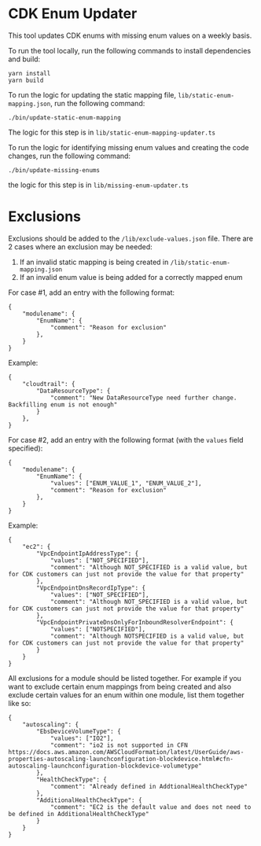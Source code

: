 # CDK Enum Updater

This tool updates CDK enums with missing enum values on a weekly basis.

To run the tool locally, run the following commands to install dependencies and build:

```
yarn install
yarn build
```

To run the logic for updating the static mapping file, `lib/static-enum-mapping.json`, run the following command:
```
./bin/update-static-enum-mapping
```

The logic for this step is in `lib/static-enum-mapping-updater.ts`


To run the logic for identifying missing enum values and creating the code changes, run the following command:
```
./bin/update-missing-enums
```

the logic for this step is in `lib/missing-enum-updater.ts`

# Exclusions
Exclusions should be added to the `/lib/exclude-values.json` file. There are 2 cases where an exclusion may be needed:

1. If an invalid static mapping is being created in `/lib/static-enum-mapping.json`
2. If an invalid enum value is being added for a correctly mapped enum

For case #1, add an entry with the following format:

```
{
    "modulename": {
        "EnumName": {
            "comment": "Reason for exclusion"
        },
    }
}
```

Example:
```
{
    "cloudtrail": {
        "DataResourceType": {
            "comment": "New DataResourceType need further change. Backfilling enum is not enough"
        }
    },
}
```

For case #2, add an entry with the following format (with the `values` field specified):
```
{
    "modulename": {
        "EnumName": {
            "values": ["ENUM_VALUE_1", "ENUM_VALUE_2"],
            "comment": "Reason for exclusion"
        },
    }
}
```

Example:
```
{
    "ec2": {
        "VpcEndpointIpAddressType": {
            "values": ["NOT_SPECIFIED"],
            "comment": "Although NOT_SPECIFIED is a valid value, but for CDK customers can just not provide the value for that property"
        },
        "VpcEndpointDnsRecordIpType": {
            "values": ["NOT_SPECIFIED"],
            "comment": "Although NOT_SPECIFIED is a valid value, but for CDK customers can just not provide the value for that property"
        },
        "VpcEndpointPrivateDnsOnlyForInboundResolverEndpoint": {
            "values": ["NOTSPECIFIED"],
            "comment": "Although NOTSPECIFIED is a valid value, but for CDK customers can just not provide the value for that property"
        }
    }
}
```

All exclusions for a module should be listed together. For example if you want to exclude certain enum mappings from being created and also exclude certain values for an enum within one module, list them together like so:
```
{
    "autoscaling": {
        "EbsDeviceVolumeType": {
            "values": ["IO2"],
            "comment": "io2 is not supported in CFN https://docs.aws.amazon.com/AWSCloudFormation/latest/UserGuide/aws-properties-autoscaling-launchconfiguration-blockdevice.html#cfn-autoscaling-launchconfiguration-blockdevice-volumetype"
        },
        "HealthCheckType": {
            "comment": "Already defined in AddtionalHealthCheckType"
        },
        "AdditionalHealthCheckType": {
            "comment": "EC2 is the default value and does not need to be defined in AdditionalHealthCheckType"
        }
    }
}
```